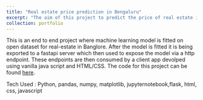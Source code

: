 ```yaml
---
title: "Real estate price prediction in Bengaluru"
excerpt: "The aim of this project to predict the price of real estate in Banglore using an open dataset."
collection: portfolio
---
```


This is an end to end project where machine learning model is fitted on open dataset for real-estate in Banglore. After the model is fitted it is being exported to a fastapi server which then used to expose the model via a http endpoint. These endpoints are then consumed by a client app devolped using vanilla java script and HTML/CSS. The code for this project can be found [here](https://github.com/farrukh-ahmed/real-estate-prediction-flask-server).

Tech Used : Python, pandas, numpy, matplotlib, jupyternotebook,flask, html, css, javascript
